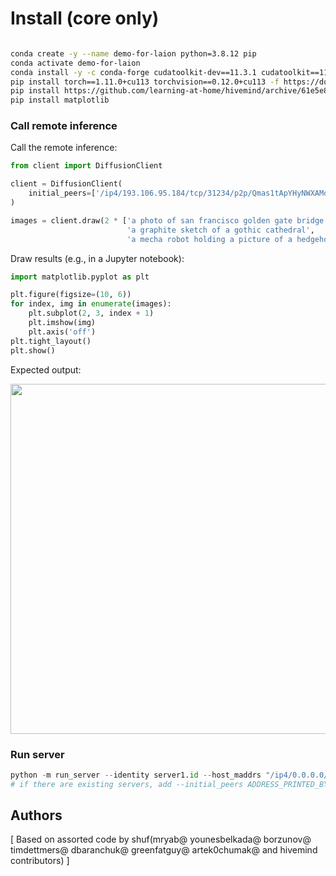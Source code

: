 

# Install (core only)
```bash

conda create -y --name demo-for-laion python=3.8.12 pip
conda activate demo-for-laion
conda install -y -c conda-forge cudatoolkit-dev==11.3.1 cudatoolkit==11.3.1 cudnn==8.2.1.32
pip install torch==1.11.0+cu113 torchvision==0.12.0+cu113 -f https://download.pytorch.org/whl/torch_stable.html
pip install https://github.com/learning-at-home/hivemind/archive/61e5e8c1f33dd2390e6d0d0221e2de6e75741a9c.zip
pip install matplotlib
```

### Call remote inference

Call the remote inference:

```python
from client import DiffusionClient

client = DiffusionClient(
    initial_peers=['/ip4/193.106.95.184/tcp/31234/p2p/Qmas1tApYHyNWXAMoJ9pxkAWBXcy4z11yquoAM3eiF1E86'],
)

images = client.draw(2 * ['a photo of san francisco golden gate bridge',
                          'a graphite sketch of a gothic cathedral',
                          'a mecha robot holding a picture of a hedgehog'])
```

Draw results (e.g., in a Jupyter notebook):

```python
import matplotlib.pyplot as plt

plt.figure(figsize=(10, 6))
for index, img in enumerate(images):
    plt.subplot(2, 3, index + 1)
    plt.imshow(img)
    plt.axis('off')
plt.tight_layout()
plt.show()
```

Expected output:

<img src="https://github.com/learning-at-home/demo-for-laion/blob/main/img/example_output.png" width="560">

### Run server

```python
python -m run_server --identity server1.id --host_maddrs "/ip4/0.0.0.0/tcp/31234"
# if there are existing servers, add --initial_peers ADDRESS_PRINTED_BY_ONE_OR_MORE_EXISTNG_PEERS # e.g. /ip4/123.123.123.123/tcp/31234
```

## Authors

[
Based on assorted code by shuf(mryab@ younesbelkada@ borzunov@ timdettmers@ dbaranchuk@ greenfatguy@ artek0chumak@ and hivemind contributors)
]
